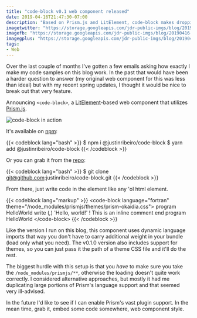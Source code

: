 ```yaml
---
title: "code-block v0.1 web component released"
date: 2019-04-16T21:47:30-07:00
description: "Based on Prism.js and LitElement, code-block makes dropping code in simple."
imagetwitter: "https://storage.googleapis.com/jdr-public-imgs/blog/20190416-code-block-custom.jpg"
imagefb: "https://storage.googleapis.com/jdr-public-imgs/blog/20190416-code-block-custom.jpg"
imagegplus: "https://storage.googleapis.com/jdr-public-imgs/blog/20190416-code-block-custom.jpg"
tags:
- Web
---
```


Over the last couple of months I've gotten a few emails asking how exactly I make my code samples on this blog work. In the past that would have been a harder question to answer (my original web component for this was less than ideal) but with my recent spring updates, I thought it would be nice to break out that very feature.

Announcing `<code-block>`, a [LitElement](https://lit-element.polymer-project.org/)-based web component that utilizes [Prism.js](https://prismjs.com/).

<img src="https://storage.googleapis.com/jdr-public-imgs/blog/20190416-code-block-custom.jpg" alt="code-block in action">

It's available on [npm](https://www.npmjs.com/package/@justinribeiro/code-block):

{{< codeblock lang="bash" >}}
$ npm i @justinribeiro/code-block
$ yarn add @justinribeiro/code-block
{{< /codeblock >}}

Or you can grab it from the [repo](https://github.com/justinribeiro/code-block):

{{< codeblock lang="bash" >}}
$ git clone git@github.com:justinribeiro/code-block.git
{{< /codeblock >}}

From there, just write code in the element like any 'ol html element.

{{< codeblock lang="markup" >}}
&lt;code-block language=&quot;fortran&quot; theme=&quot;/node_modules/prismjs/themes/prism-okaidia.css&quot;&gt;
program HelloWorld
  write (*,*) 'Hello, world!'   ! This is an inline comment
end program HelloWorld
&lt;/code-block&gt;
{{< /codeblock >}}

Like the version I run on this blog, this component uses dynamic language imports that way you don't have to carry additional weight in your bundle (load only what you need). The v0.1.0 version also includes support for themes, so you can just pass it the path of a theme CSS file and it'll do the rest.

The biggest hurdle with this setup is that you _have_ to make sure you take the `/node_modules/prismjs/**`, otherwise the loading doesn't quite work correctly. I considered alternative approaches, but mostly it had me duplicating large portions of Prism's language support and that seemed very ill-advised.

In the future I'd like to see if I can enable Prism's vast plugin support. In the mean time, grab it, embed some code somewhere, web component style.